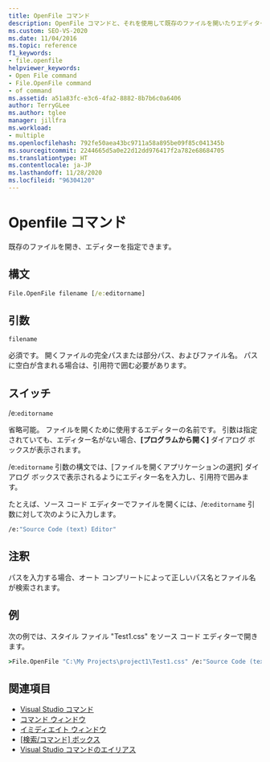 ```yaml
---
title: OpenFile コマンド
description: OpenFile コマンドと、それを使用して既存のファイルを開いたりエディターを指定したりする方法について説明します。
ms.custom: SEO-VS-2020
ms.date: 11/04/2016
ms.topic: reference
f1_keywords:
- file.openfile
helpviewer_keywords:
- Open File command
- File.OpenFile command
- of command
ms.assetid: a51a83fc-e3c6-4fa2-8882-8b7b6c0a6406
author: TerryGLee
ms.author: tglee
manager: jillfra
ms.workload:
- multiple
ms.openlocfilehash: 792fe50aea43bc9711a58a895be09f85c041345b
ms.sourcegitcommit: 2244665d5a0e22d12dd976417f2a782e68684705
ms.translationtype: HT
ms.contentlocale: ja-JP
ms.lasthandoff: 11/28/2020
ms.locfileid: "96304120"
---
```

# <a name="open-file-command"></a>Openfile コマンド

既存のファイルを開き、エディターを指定できます。

## <a name="syntax"></a>構文

```cmd
File.OpenFile filename [/e:editorname]
```

## <a name="arguments"></a>引数

`filename`

必須です。 開くファイルの完全パスまたは部分パス、およびファイル名。 パスに空白が含まれる場合は、引用符で囲む必要があります。

## <a name="switches"></a>スイッチ

/e:`editorname`

省略可能。 ファイルを開くために使用するエディターの名前です。 引数は指定されていても、エディター名がない場合、**[プログラムから開く]** ダイアログ ボックスが表示されます。

/e:`editorname` 引数の構文では、[ファイルを開くアプリケーションの選択] ダイアログ ボックスで表示されるようにエディター名を入力し、引用符で囲みます。

たとえば、ソース コード エディターでファイルを開くには、/e:`editorname` 引数に対して次のように入力します。

```cmd
/e:"Source Code (text) Editor"
```

## <a name="remarks"></a>注釈

パスを入力する場合、オート コンプリートによって正しいパス名とファイル名が検索されます。

## <a name="example"></a>例

次の例では、スタイル ファイル "Test1.css" をソース コード エディターで開きます。

```cmd
>File.OpenFile "C:\My Projects\project1\Test1.css" /e:"Source Code (text) Editor"
```

## <a name="see-also"></a>関連項目

- [Visual Studio コマンド](../../ide/reference/visual-studio-commands.md)
- [コマンド ウィンドウ](../../ide/reference/command-window.md)
- [イミディエイト ウィンドウ](../../ide/reference/immediate-window.md)
- [[検索/コマンド] ボックス](../../ide/find-command-box.md)
- [Visual Studio コマンドのエイリアス](../../ide/reference/visual-studio-command-aliases.md)
